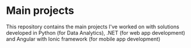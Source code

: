 # Main projects

This repository contains the main projects I've worked on with solutions developed in Python (for Data Analytics), .NET (for web app development) and Angular with Ionic framework (for mobile app development)
